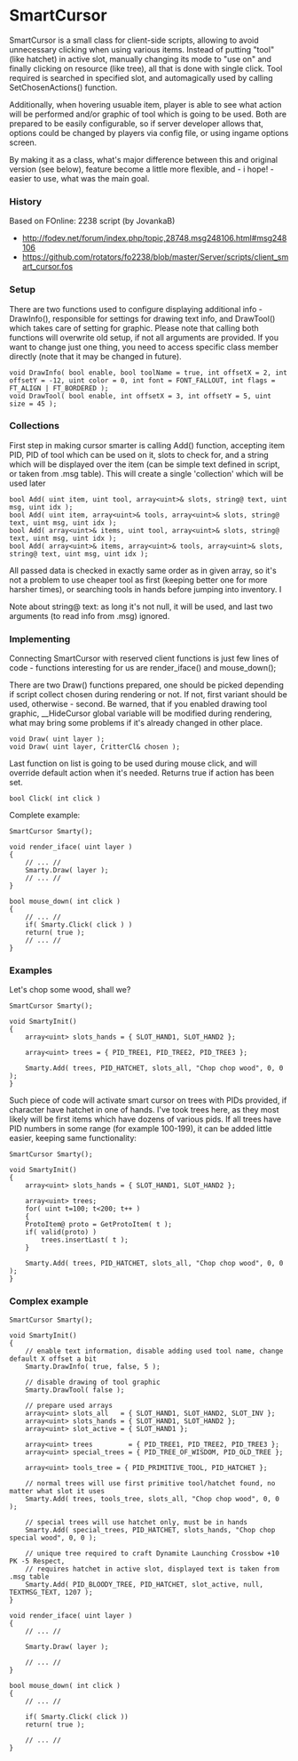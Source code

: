 SmartCursor
===========

SmartCursor is a small class for client-side scripts, allowing to avoid unnecessary clicking when using various items.
Instead of putting "tool" (like hatchet) in active slot, manually changing its mode to "use on" and finally clicking on
resource (like tree), all that is done with single click. Tool required is searched in specified slot, and automagically
used by calling SetChosenActions() function.

Additionally, when hovering usuable item, player is able to see what action will be performed and/or graphic of tool which
is going to be used. Both are prepared to be easily configurable, so if server developer allows that, options could be
changed by players via config file, or using ingame options screen.

By making it as a class, what's major difference between this and original version (see below), feature become a little more
flexible, and - i hope! - easier to use, what was the main goal.

### History ###

Based on FOnline: 2238 script (by JovankaB)
* http://fodev.net/forum/index.php/topic,28748.msg248106.html#msg248106
* https://github.com/rotators/fo2238/blob/master/Server/scripts/client_smart_cursor.fos

### Setup ###

There are two functions used to configure displaying additional info - DrawInfo(), responsible for settings for drawing
text info, and DrawTool() which takes care of setting for graphic. Please note that calling both functions will overwrite
old setup, if not all arguments are provided. If you want to change just one thing, you need to access specific class member
directly (note that it may be changed in future).

```
void DrawInfo( bool enable, bool toolName = true, int offsetX = 2, int offsetY = -12, uint color = 0, int font = FONT_FALLOUT, int flags = FT_ALIGN | FT_BORDERED );
void DrawTool( bool enable, int offsetX = 3, int offsetY = 5, uint size = 45 );
```

### Collections ###

First step in making cursor smarter is calling Add() function, accepting item PID, PID of tool which can be used on it,
slots to check for, and a string which will be displayed over the item (can be simple text defined in script, or taken from
.msg table). This will create a single 'collection' which will be used later

```
bool Add( uint item, uint tool, array<uint>& slots, string@ text, uint msg, uint idx );
bool Add( uint item, array<uint>& tools, array<uint>& slots, string@ text, uint msg, uint idx );
bool Add( array<uint>& items, uint tool, array<uint>& slots, string@ text, uint msg, uint idx );
bool Add( array<uint>& items, array<uint>& tools, array<uint>& slots, string@ text, uint msg, uint idx );
```

All passed data is checked in exactly same order as in given array, so it's not a problem to use cheaper tool as first
(keeping better one for more harsher times), or searching tools in hands before jumping into inventory. I 

Note about string@ text: as long it's not null, it will be used, and last two arguments (to read info from .msg) ignored.

### Implementing ###

Connecting SmartCursor with reserved client functions is just few lines of code - functions interesting for us are
render_iface() and mouse_down();

There are two Draw() functions prepared, one should be picked depending if script collect chosen during rendering or not.
If not, first variant should be used, otherwise - second. Be warned, that if you enabled drawing tool graphic, __HideCursor
global variable will be modified during rendering, what may bring some problems if it's already changed in other place.

```
void Draw( uint layer );
void Draw( uint layer, CritterCl& chosen );
```

Last function on list is going to be used during mouse click, and will override default action when it's needed.
Returns true if action has been set.

```
bool Click( int click )
```

Complete example:

```
SmartCursor Smarty();

void render_iface( uint layer )
{
    // ... //
    Smarty.Draw( layer );
    // ... //
}

bool mouse_down( int click )
{
    // ... //
    if( Smarty.Click( click ) )
	return( true );
    // ... //
}
```

### Examples ###

Let's chop some wood, shall we?
```
SmartCursor Smarty();

void SmartyInit()
{
    array<uint> slots_hands = { SLOT_HAND1, SLOT_HAND2 };

    array<uint> trees = { PID_TREE1, PID_TREE2, PID_TREE3 };

    Smarty.Add( trees, PID_HATCHET, slots_all, "Chop chop wood", 0, 0 );
}
```

Such piece of code will activate smart cursor on trees with PIDs provided, if character have hatchet in one of hands. I've
took trees here, as they most likely will be first items which have dozens of various pids. If all trees have PID numbers in
some range (for example 100-199), it can be added little easier, keeping same functionality:

```
SmartCursor Smarty();

void SmartyInit()
{
    array<uint> slots_hands = { SLOT_HAND1, SLOT_HAND2 };

    array<uint> trees;
    for( uint t=100; t<200; t++ )
    {
	ProtoItem@ proto = GetProtoItem( t );
	if( valid(proto) )
	    trees.insertLast( t );
    }

    Smarty.Add( trees, PID_HATCHET, slots_all, "Chop chop wood", 0, 0 );
}
```

### Complex example ###

```
SmartCursor Smarty();

void SmartyInit()
{
    // enable text information, disable adding used tool name, change default X offset a bit
    Smarty.DrawInfo( true, false, 5 );

    // disable drawing of tool graphic
    Smarty.DrawTool( false );

    // prepare used arrays
    array<uint> slots_all   = { SLOT_HAND1, SLOT_HAND2, SLOT_INV };
    array<uint> slots_hands = { SLOT_HAND1, SLOT_HAND2 };
    array<uint> slot_active = { SLOT_HAND1 };

    array<uint> trees         = { PID_TREE1, PID_TREE2, PID_TREE3 };
    array<uint> special_trees = { PID_TREE_OF_WISDOM, PID_OLD_TREE };

    array<uint> tools_tree = { PID_PRIMITIVE_TOOL, PID_HATCHET };

    // normal trees will use first primitive tool/hatchet found, no matter what slot it uses
    Smarty.Add( trees, tools_tree, slots_all, "Chop chop wood", 0, 0 );

    // special trees will use hatchet only, must be in hands
    Smarty.Add( special_trees, PID_HATCHET, slots_hands, "Chop chop special wood", 0, 0 );

    // unique tree required to craft Dynamite Launching Crossbow +10 PK -5 Respect,
    // requires hatchet in active slot, displayed text is taken from .msg table
    Smarty.Add( PID_BLOODY_TREE, PID_HATCHET, slot_active, null, TEXTMSG_TEXT, 1207 );
}

void render_iface( uint layer )
{
    // ... //

    Smarty.Draw( layer );

    // ... //
}

bool mouse_down( int click )
{
    // ... //

    if( Smarty.Click( click ))
	return( true );

    // ... //
}
```
